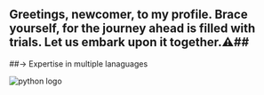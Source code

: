 ## Greetings, newcomer, to my profile. Brace yourself, for the journey ahead is filled with trials. Let us embark upon it together.⚠️##

##-> Expertise in multiple lanaguages

![python logo](https://github.com/Bqtty/Bqtty/assets/93125988/7142c3c8-e5ff-49f6-a269-eed66617c950)

